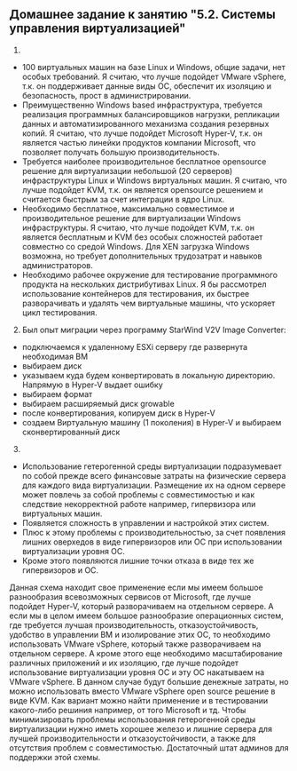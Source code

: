 ## Домашнее задание к занятию "5.2. Системы управления виртуализацией"

1. 
- 100 виртуальных машин на базе Linux и Windows, общие задачи, нет особых требований. Я считаю, что лучше подойдет VMware vSphere, т.к. он поддерживает данные виды ОС, обеспечит их изоляцию и безопасность, прост в администрировании.
- Преимущественно Windows based инфраструктура, требуется реализация программных балансировщиков нагрузки, репликации данных и автоматизированного механизма создания резервных копий. Я считаю, что лучше подойдет Microsoft Hyper-V, т.к. он является частью линейки продуктов компании Microsoft, что позволяет получать большую производительность.
- Требуется наиболее производительное бесплатное opensource решение для виртуализации небольшой (20 серверов) инфраструктуры Linux и Windows виртуальных машин. Я считаю, что лучше подойдет KVM, т.к. он является opensource решением и считается быстрым за счет интеграции в ядро Linux.
- Необходимо бесплатное, максимально совместимое и производительное решение для виртуализации Windows инфраструктуры. Я считаю, что лучше подойдет KVM, т.к. он является бесплатным и KVM без особых сложностей работает совместно со средой Windows. Для XEN загрузка Windows возможна, но требует дополнительных трудозатрат и навыков администраторов. 
- Необходимо рабочее окружение для тестирование программного продукта на нескольких дистрибутивах Linux. Я бы рассмотрел использование контейнеров для тестирования, их быстрее разворачивать и удалять чем виртуальные машины, что ускоряет цикл тестирования.
2. Был опыт миграции через программу StarWind V2V Image Converter: 
- подключаемся к удаленному ESXi серверу где развернута необходимая ВМ
- выбираем диск
- указываем куда будем конвертировать в локальную директорию. Напрямую в Hyper-V выдает ошибку
- выбираем формат
- выбираем расширяемый диск growable 
- после конвертирования, копируем диск в Hyper-V
- создаем Виртуальную машину (1 поколения) в Hyper-V и выбираем сконвертированный диск
3. 
- Использование гетерогенной среды виртуализации подразумевает по собой прежде всего финансовые затраты на физические сервера для каждого вида виртуализации. Размещение их на одном сервере может повлечь за собой проблемы с совместимостью и как следствие некорректной работе например, гипервизора или виртуальных машин.
- Появляется сложность в управлении и настройкой этих систем.
- Плюс к этому проблемы с производительностью, за счет появления лишних оверхедов в виде гипервизоров или ОС при использовании виртуализации уровня ОС. 
- Кроме этого появляются лишние точки отказа в виде тех же гипервизоров и ОС.

Данная схема находит свое применение если мы имеем большое разнообразия всевозможных сервисов от Microsoft, где лучше подойдет Hyper-V, который разворачиваем на отдельном сервере. А если мы в целом имеем большое разнообразие операционных систем, где требуется лучшая производительность, отказоустойчивость, удобство в управлении ВМ и изолирование этих ОС, то необходимо использовать VMware vSphere, который также разворачиваем на отдельном сервере. А кроме этого еще необходимо масштабирование различных приложений и их изоляцию, где лучше подойдет использование виртуализации уровня ОС и эту ОС накатываем на VMware vSphere. В данном случае будут большие денежные затраты, но можно использовать вместо VMware vSphere open source решение в виде KVM. Как вариант можно найти применение и в тестировании какого-либо решиния например, от того Microsoft и тд.
Чтобы минимизировать проблемы использования гетерогенной среды виртуализации нужно иметь хорошее железо и лишние сервера для лучшей производительности и отказоустойчивости, а также для отсутствия проблем с совместимостью. Достаточный штат админов для поддержки этой схемы.
